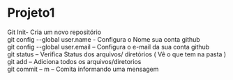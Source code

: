 # Projeto1

Git Init- Cria um novo repositório <br />
git config --global user.name - Configura o Nome sua conta github <br />
git config --global user.email – Configura o e-mail da sua conta github <br />
git status – Verifica Status dos arquivos/ diretórios ( Vê o que tem na pasta ) <br />
git add – Adiciona todos os arquivos/diretorios <br />
git commit – m – Comita informando uma mensagem  <br />
